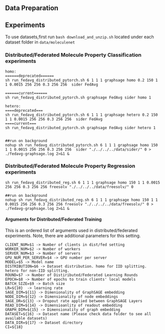## Data Preparation

## Experiments 
To use datasets,first run  ```bash download_and_unzip.sh```  located under each dataset folder in  ```data/moleculenet```

### Distributed/Federated Molecule Property Classification experiments
```
homo:
======deprecated======
sh run_fedavg_distributed_pytorch.sh 6 1 1 1 graphsage homo 0.2 150 1 1 0.0015 256 256 0.3 256 256  sider FedAvg

======current======
sh run_fedavg_distributed_pytorch.sh graphsage FedAvg sider homo 1

hetero:
====deprecated===
sh run_fedavg_distributed_pytorch.sh 6 1 1 1 graphsage hetero 0.2 150 1 1 0.0015 256 256 0.3 256 256  sider FedAvg
====current===
sh run_fedavg_distributed_pytorch.sh graphsage FedAvg sider hetero 1


##run on background
nohup sh run_fedavg_distributed_pytorch.sh 6 1 1 1 graphsage homo 150 1 1 0.0015 256 256 0.3 256 256  sider "./../../../data/sider/" 0 > ./fedavg-graphsage.log 2>&1 &
```

### Distributed/Federated Molecule Property Regression experiments
```
sh run_fedavg_distributed_reg.sh 6 1 1 1 graphsage homo 150 1 1 0.0015 256 256 0.3 256 256 freesolv "./../../../data/freesolv/" 0

##run on background
nohup sh run_fedavg_distributed_reg.sh 6 1 1 1 graphsage homo 150 1 1 0.0015 256 256 0.3 256 256 freesolv "./../../../data/freesolv/" 0 > ./fedavg-graphsage.log 2>&1 &
```

#### Arguments for Distributed/Federated Training
This is an ordered list of arguments used in distributed/federated experiments. Note, there are additional parameters for this setting.
```
CLIENT_NUM=$1 -> Number of clients in dist/fed setting
WORKER_NUM=$2 -> Number of workers
SERVER_NUM=$3 -> Number of servers
GPU_NUM_PER_SERVER=$4 -> GPU number per server
MODEL=$5 -> Model name
DISTRIBUTION=$6 -> Dataset distribution. homo for IID splitting. hetero for non-IID splitting.
ROUND=$7 -> Number of Distiributed/Federated Learning Rounds
EPOCH=$8 -> Number of epochs to train clients' local models
BATCH_SIZE=$9 -> Batch size 
LR=${10}  -> learning rate
SAGE_DIM=${11} -> Dimenionality of GraphSAGE embedding
NODE_DIM=${12} -> Dimensionality of node embeddings
SAGE_DR=${13} -> Dropout rate applied between GraphSAGE Layers
READ_DIM=${14} -> Dimensioanlity of readout embedding
GRAPH_DIM=${15} -> Dimensionality of graph embedding
DATASET=${16} -> Dataset name (Please check data folder to see all available datasets)
DATA_DIR=${17} -> Dataset directory
CI=${18}
```
